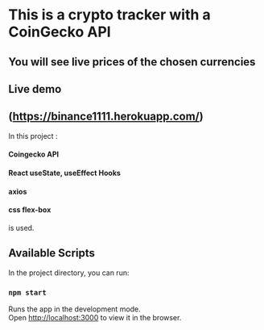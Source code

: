 # This is a crypto tracker with a CoinGecko API
You will see live prices of the chosen currencies
---
## Live demo 
(https://binance1111.herokuapp.com/)
---

In this project :
#### Coingecko API
#### React useState, useEffect Hooks
#### axios
#### css flex-box 
is used.


## Available Scripts

In the project directory, you can run:

### `npm start`

Runs the app in the development mode.\
Open [http://localhost:3000](http://localhost:3000) to view it in the browser.





